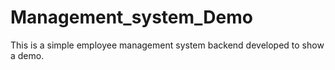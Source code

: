 # Management_system_Demo
This is a simple employee management system backend developed to show a demo.
